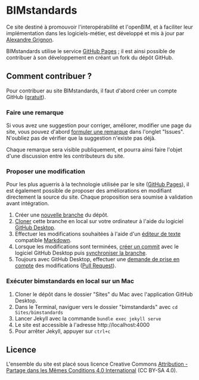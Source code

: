 # BIMstandards

Ce site destiné à promouvoir l'interopérabilité et l'openBIM, et à faciliter leur implémentation dans les logiciels-métier, est développé et mis à jour par [Alexandre Grignon](https://fr.linkedin.com/in/alexandregrignon).

BIMstandards utilise le service [GitHub Pages](https://pages.github.com) ; il est ainsi possible de contribuer à son développement en créant un fork du dépôt GitHub.

## Comment contribuer ?

Pour contribuer au site BIMstandards, il faut d'abord créer un compte GitHub ([gratuit](https://github.com/join)).

### Faire une remarque

Si vous avez une suggestion pour corriger, améliorer, modifier une page du site, vous pouvez d'abord [formuler une remarque](https://github.com/bimstandards/bimstandards/issues/new) dans l'onglet "Issues". N'oubliez pas de vérifier que la suggestion n'existe pas déjà.

Chaque remarque sera visible publiquement, et pourra ainsi faire l'objet d'une discussion entre les contributeurs du site.

### Proposer une modification

Pour les plus aguerris à la technologie utilisée par le site ([GitHub Pages](https://pages.github.com)), il est également possible de proposer des améliorations en modifiant directement la source du site. Chaque proposition sera soumise à validation avant intégration.

1. Créer une [nouvelle branche](https://github.com/bimstandards/bimstandards#fork-destination-box) du dépôt.
2. [Cloner](https://help.github.com/desktop/guides/contributing/cloning-a-repository-from-github-desktop/) cette branche en local sur votre ordinateur à l'aide du logiciel [GitHub Desktop](https://desktop.github.com).
3. Effectuer les modifications souhaitées à l'aide d'un [éditeur de texte](https://atom.io) compatible [Markdown](https://guides.github.com/features/mastering-markdown/).
4. Lorsque les modifications sont terminées, [créer un commit](https://help.github.com/desktop/guides/contributing/committing-and-reviewing-changes-to-your-project/) avec le logiciel GitHub Desktop puis [synchroniser la branche](https://help.github.com/desktop/guides/contributing/syncing-your-branch/).
5. Toujours avec GitHub Desktop, effectuer une [demande de prise en compte](https://help.github.com/desktop/guides/contributing/sending-a-pull-request/) des modifications ([Pull Request](https://github.com/bimstandards/bimstandards/pulls)).

### Exécuter bimstandards en local sur un Mac

1. Cloner le dépôt dans le dossier "Sites" du Mac avec l'application GitHub Desktop.
2. Dans le Terminal, naviguer vers le dossier "bimstandards" avec `cd Sites/bimstandards`
3. Lancer Jekyll avec la commande `bundle exec jekyll serve`
4. Le site est accessible à l'adresse http://localhost:4000
5. Pour arrêter Jekyll, appuyer sur `ctrl+c`

## Licence

L'ensemble du site est placé sous licence Creative Commons [Attribution - Partage dans les Mêmes Conditions 4.0 International](http://creativecommons.org/licenses/by-sa/4.0/deed.fr) (CC BY-SA 4.0).